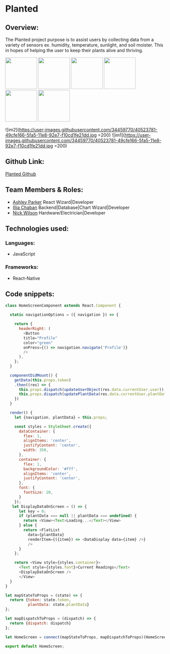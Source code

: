 # Planted

## Overview:
The Planted project purpose is to assist users by collecting data from a variety of sensors ex. humidity, temperature, sunlight, and soil moister.  This in hopes of helping the user to keep their plants alive and thriving.

<img src="https://user-images.githubusercontent.com/34459770/40523648-ae53b5fa-5fa4-11e8-90ee-90042c96d635.jpg" width="100" />
<img src="https://user-images.githubusercontent.com/34459770/40523781-49cfe166-5fa5-11e8-92e7-f10cd1fe21dd.jpg" width="100" display='inline-block'/>
<img src="https://user-images.githubusercontent.com/34459770/40523784-4b9f7916-5fa5-11e8-8ce3-693efbe1f7f3.jpg" width="100" display='inline-block'/>
<img src="https://user-images.githubusercontent.com/34459770/40523785-4d19c620-5fa5-11e8-86ac-b28ddf2796ca.jpg" width="100" display='inline-block'/>
<img src="https://user-images.githubusercontent.com/34459770/40523786-4eb230f8-5fa5-11e8-8d4a-377df698907a.jpg" width="100" />
<img src="https://user-images.githubusercontent.com/34459770/40523789-4fd75b84-5fa5-11e8-9682-8fdc51fa327b.jpg" width="100" />

![im2](https://user-images.githubusercontent.com/34459770/40523781-49cfe166-5fa5-11e8-92e7-f10cd1fe21dd.jpg =200)
![im1](https://user-images.githubusercontent.com/34459770/40523781-49cfe166-5fa5-11e8-92e7-f10cd1fe21dd.jpg =200)



## Github Link:
[Planted Github](https://github.com/PlantedDC/planted-front)

## Team Members & Roles:
* [Ashley Parker](https://github.com/codingandcaring) React Wizard|Developer
* [Illia Chaban](https://github.com/illiaChaban) Backend|Database|Chart Wizard|Developer
* [Nick Wilson](https://github.com/NickWilsonDev) Hardware/Electrician|Developer

## Technologies used:
### Languages:
* JavaScript

### Frameworks:
* React-Native

## Code snippets:

```javascript
class HomeScreenComponent extends React.Component {

  static navigationOptions = ({ navigation }) => {

    return {
      headerRight: (
        <Button
        title="Profile"
        color="green"
        onPress={() => navigation.navigate('Profile')}
        />
      ),
    };
  }

  componentDidMount() {
    getData(this.props.token)
    .then((res) => {
      this.props.dispatch(updateUserObject(res.data.currentUser.user));
      this.props.dispatch(updatePlantData(res.data.currentUser.plantData));
    })
  }

  render() {
    let {navigation, plantData} = this.props;

    const styles = StyleSheet.create({
      dataContainer: {
        flex: 1,
        alignItems: 'center',
        justifyContent: 'center',
        width: 350,
      },
      container: {
        flex: 1,
        backgroundColor: '#fff',
        alignItems: 'center',
        justifyContent: 'center',
      },
      font: {
        fontSize: 20,
      }
    });
   let DisplayDataOnScreen = () => {
      let key = 0;
      if (plantData === null || plantData === undefined) {
        return <View><Text>Loading...</Text></View>
      } else {
        return <FlatList
          data={plantData}
          renderItem={({item}) => <DataDisplay data={item} />}
          />
      }
    };

    return <View style={styles.container}>
      <Text style={styles.font}>Current Readings</Text>
      <DisplayDataOnScreen />
      </View>
  }
}

let mapStateToProps = (state) => {
  return {token: state.token,
          plantData: state.plantData}
};

let mapDispatchToProps = (dispatch) => {
  return {dispatch: dispatch}
};

let HomeScreen = connect(mapStateToProps, mapDispatchToProps)(HomeScreenComponent);

export default HomeScreen;
```

